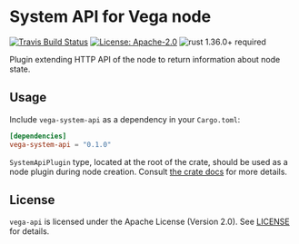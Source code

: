 # System API for Vega node

[![Travis Build Status](https://img.shields.io/travis/vega/vega/master.svg?label=Linux%20Build)](https://travis-ci.com/vega/vega)
[![License: Apache-2.0](https://img.shields.io/github/license/vega/vega.svg)](https://github.com/vega/vega/blob/master/LICENSE)
![rust 1.36.0+ required](https://img.shields.io/badge/rust-1.36.0+-blue.svg?label=Required%20Rust)

Plugin extending HTTP API of the node to return information about node state.

## Usage

Include `vega-system-api` as a dependency in your `Cargo.toml`:

```toml
[dependencies]
vega-system-api = "0.1.0"
```

`SystemApiPlugin` type, located at the root of the crate, should be used
as a node plugin during node creation.
Consult [the crate docs](https://docs.rs/vega-system-api) for more details.

## License

`vega-api` is licensed under the Apache License (Version 2.0).
See [LICENSE](LICENSE) for details.
